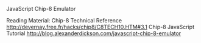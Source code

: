 JavaScript Chip-8 Emulator

Reading Material:
Chip-8 Technical Reference http://devernay.free.fr/hacks/chip8/C8TECH10.HTM#3.1
Chip-8 JavaScript Tutorial http://blog.alexanderdickson.com/javascript-chip-8-emulator